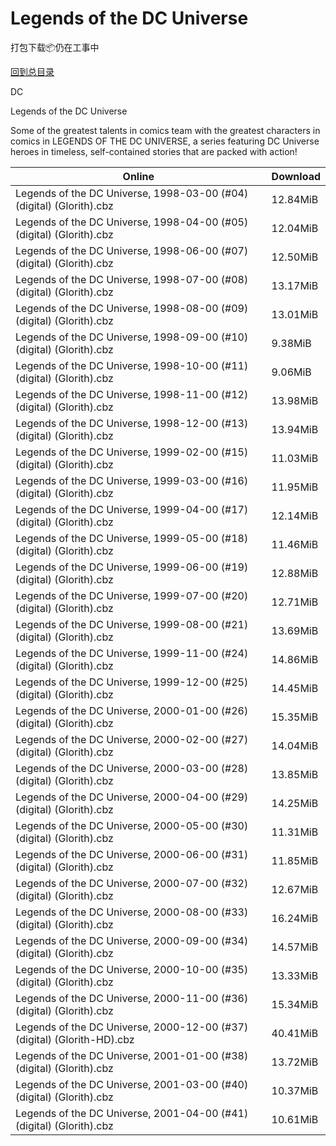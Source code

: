 # Legends of the DC Universe

打包下载📦仍在工事中

[回到总目录](/Catalogs.md)

DC

Legends of the DC Universe

Some of the greatest talents in comics team with the greatest characters in comics in LEGENDS OF THE DC UNIVERSE, a series featuring DC Universe heroes in timeless, self-contained stories that are packed with action!





Online | Download
--- | ---
Legends of the DC Universe, 1998-03-00 (#04) (digital) (Glorith).cbz | 12.84MiB
Legends of the DC Universe, 1998-04-00 (#05) (digital) (Glorith).cbz | 12.04MiB
Legends of the DC Universe, 1998-06-00 (#07) (digital) (Glorith).cbz | 12.50MiB
Legends of the DC Universe, 1998-07-00 (#08) (digital) (Glorith).cbz | 13.17MiB
Legends of the DC Universe, 1998-08-00 (#09) (digital) (Glorith).cbz | 13.01MiB
Legends of the DC Universe, 1998-09-00 (#10) (digital) (Glorith).cbz | 9.38MiB
Legends of the DC Universe, 1998-10-00 (#11) (digital) (Glorith).cbz | 9.06MiB
Legends of the DC Universe, 1998-11-00 (#12) (digital) (Glorith).cbz | 13.98MiB
Legends of the DC Universe, 1998-12-00 (#13) (digital) (Glorith).cbz | 13.94MiB
Legends of the DC Universe, 1999-02-00 (#15) (digital) (Glorith).cbz | 11.03MiB
Legends of the DC Universe, 1999-03-00 (#16) (digital) (Glorith).cbz | 11.95MiB
Legends of the DC Universe, 1999-04-00 (#17) (digital) (Glorith).cbz | 12.14MiB
Legends of the DC Universe, 1999-05-00 (#18) (digital) (Glorith).cbz | 11.46MiB
Legends of the DC Universe, 1999-06-00 (#19) (digital) (Glorith).cbz | 12.88MiB
Legends of the DC Universe, 1999-07-00 (#20) (digital) (Glorith).cbz | 12.71MiB
Legends of the DC Universe, 1999-08-00 (#21) (digital) (Glorith).cbz | 13.69MiB
Legends of the DC Universe, 1999-11-00 (#24) (digital) (Glorith).cbz | 14.86MiB
Legends of the DC Universe, 1999-12-00 (#25) (digital) (Glorith).cbz | 14.45MiB
Legends of the DC Universe, 2000-01-00 (#26) (digital) (Glorith).cbz | 15.35MiB
Legends of the DC Universe, 2000-02-00 (#27) (digital) (Glorith).cbz | 14.04MiB
Legends of the DC Universe, 2000-03-00 (#28) (digital) (Glorith).cbz | 13.85MiB
Legends of the DC Universe, 2000-04-00 (#29) (digital) (Glorith).cbz | 14.25MiB
Legends of the DC Universe, 2000-05-00 (#30) (digital) (Glorith).cbz | 11.31MiB
Legends of the DC Universe, 2000-06-00 (#31) (digital) (Glorith).cbz | 11.85MiB
Legends of the DC Universe, 2000-07-00 (#32) (digital) (Glorith).cbz | 12.67MiB
Legends of the DC Universe, 2000-08-00 (#33) (digital) (Glorith).cbz | 16.24MiB
Legends of the DC Universe, 2000-09-00 (#34) (digital) (Glorith).cbz | 14.57MiB
Legends of the DC Universe, 2000-10-00 (#35) (digital) (Glorith).cbz | 13.33MiB
Legends of the DC Universe, 2000-11-00 (#36) (digital) (Glorith).cbz | 15.34MiB
Legends of the DC Universe, 2000-12-00 (#37) (digital) (Glorith-HD).cbz | 40.41MiB
Legends of the DC Universe, 2001-01-00 (#38) (digital) (Glorith).cbz | 13.72MiB
Legends of the DC Universe, 2001-03-00 (#40) (digital) (Glorith).cbz | 10.37MiB
Legends of the DC Universe, 2001-04-00 (#41) (digital) (Glorith).cbz | 10.61MiB